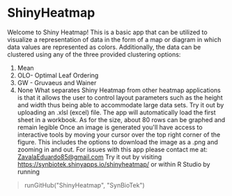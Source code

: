 # ShinyHeatmap
Welcome to Shiny Heatmap!
This is a basic app that can be utilized to visualize a representation of data in the form of a map or diagram in which data values are represented as colors. Additionally, the data can be clustered using any of the three provided clustering options:
1)	Mean
2)	OLO- Optimal Leaf Ordering
3)	GW - Gruvaeus and Wainer
4)	None
What separates Shiny Heatmap from other heatmap applications is that it allows the user to control layout parameters such as the height and width thus being able to accommodate large data sets. Try it out by uploading an .xlsl (excel) file. The app will automatically load the first sheet in a workbook. As for the size, about 80 rows can be graphed and remain legible
Once an image is generated you'll have access to interactive tools by moving your cursor over the top right corner of the figure. This includes the options to download the image as a .png and zooming in and out.
For issues with this app please contact me at: ZavalaEduardo85@gmail.com
Try it out by visiting https://synbiotek.shinyapps.io/shinyheatmap/ or within R Studio by running 
> runGitHub("ShinyHeatmap", "SynBioTek")

